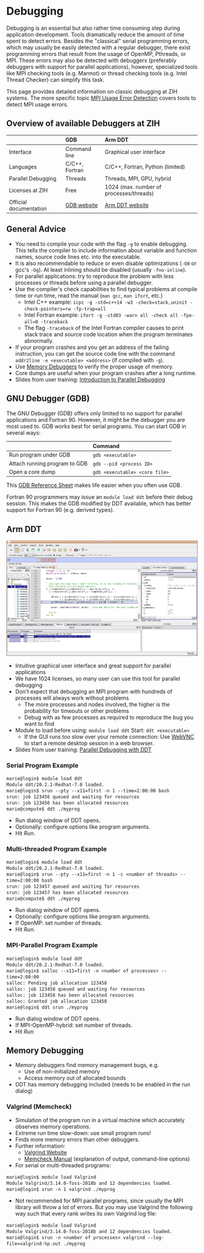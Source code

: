 # Debugging

Debugging is an essential but also rather time consuming step during application development. Tools
dramatically reduce the amount of time spent to detect errors. Besides the "classical" serial
programming errors, which may usually be easily detected with a regular debugger, there exist
programming errors that result from the usage of OpenMP, Pthreads, or MPI. These errors may also be
detected with debuggers (preferably debuggers with support for parallel applications), however,
specialized tools like MPI checking tools (e.g. Marmot) or thread checking tools (e.g. Intel Thread
Checker) can simplify this task.

This page provides detailed information on classic debugging at ZIH systems.  The more specific
topic [MPI Usage Error Detection](mpi_usage_error_detection.md) covers tools to detect MPI usage
errors.

## Overview of available Debuggers at ZIH

| | GDB | Arm DDT  |
|---|:---|:---|
| Interface          | Command line   | Graphical user interface |
| Languages          | C/C++, Fortran | C/C++, Fortran, Python (limited) |
| Parallel Debugging | Threads        | Threads, MPI, GPU, hybrid |
| Licenses at ZIH    | Free           | 1024 (max. number of processes/threads) |
| Official documentation | [GDB website](https://www.gnu.org/software/gdb/) | [Arm DDT website](https://developer.arm.com/tools-and-software/server-and-hpc/debug-and-profile/arm-forge/arm-ddt) |

## General Advice

- You need to compile your code with the flag `-g` to enable
  debugging. This tells the compiler to include information about
  variable and function names, source code lines etc. into the
  executable.
- It is also recommendable to reduce or even disable optimizations
  (`-O0` or gcc's `-Og`). At least inlining should be disabled (usually
  `-fno-inline`).
- For parallel applications: try to reproduce the problem with less
  processes or threads before using a parallel debugger.
- Use the compiler's check capabilities to find typical problems at
  compile time or run time, read the manual (`man gcc`, `man ifort`, etc.)
  - Intel C++ example: `icpc -g -std=c++14 -w3 -check=stack,uninit -check-pointers=rw -fp-trap=all`
  - Intel Fortran example: `ifort -g -std03 -warn all -check all -fpe-all=0 -traceback`
  - The flag `-traceback` of the Intel Fortran compiler causes to print
    stack trace and source code location when the program terminates
    abnormally.
- If your program crashes and you get an address of the failing
  instruction, you can get the source code line with the command
  `addr2line -e <executable> <address>` (if compiled with `-g`).
- Use [Memory Debuggers](#memory-debugging) to
  verify the proper usage of memory.
- Core dumps are useful when your program crashes after a long
  runtime.
- Slides from user training: [Introduction to Parallel Debugging](misc/debugging_intro.pdf)

## GNU Debugger (GDB)

The GNU Debugger (GDB) offers only limited to no support for parallel
applications and Fortran 90. However, it might be the debugger you are
most used to. GDB works best for serial programs. You can start GDB in
several ways:

|                               | Command                        |
|-------------------------------|:-------------------------------|
| Run program under GDB         | `gdb <executable>`             |
| Attach running program to GDB | `gdb --pid <process ID>`       |
| Open a core dump              | `gdb <executable> <core file>` |

This [GDB Reference Sheet](http://users.ece.utexas.edu/~adnan/gdb-refcard.pdf) makes life easier
when you often use GDB.

Fortran 90 programmers may issue an `module load ddt` before their debug session. This makes the GDB
modified by DDT available, which has better support for Fortran 90 (e.g.  derived types).

## Arm DDT

![DDT Main Window](misc/ddt-main-window.png)

- Intuitive graphical user interface and great support for parallel applications
- We have 1024 licenses, so many user can use this tool for parallel debugging
- Don't expect that debugging an MPI program with hundreds of processes will always work without
  problems
  - The more processes and nodes involved, the higher is the probability for timeouts or other
    problems
  - Debug with as few processes as required to reproduce the bug you want to find
- Module to load before using: `module load ddt` Start: `ddt <executable>`
    - If the GUI runs too slow over your remote connection: Use 
[WebVNC](../access/graphical_applications_with_webvnc.md) to start a remote desktop session in
  a web browser.
- Slides from user training: [Parallel Debugging with DDT](misc/debugging_ddt.pdf)

### Serial Program Example

```console
marie@login$ module load ddt
Module ddt/20.2.1-Redhat-7.0 loaded.
marie@login$ srun --pty --x11=first -n 1 --time=2:00:00 bash
srun: job 123456 queued and waiting for resources
srun: job 123456 has been allocated resources
marie@compute$ ddt ./myprog
```

- Run dialog window of DDT opens.
- Optionally: configure options like program arguments.
- Hit *Run*.

### Multi-threaded Program Example

```console
marie@login$ module load ddt
Module ddt/20.2.1-Redhat-7.0 loaded.
marie@login$ srun --pty --x11=first -n 1 -c <number of threads> --time=2:00:00 bash
srun: job 123457 queued and waiting for resources
srun: job 123457 has been allocated resources
marie@compute$ ddt ./myprog
```

- Run dialog window of DDT opens.
- Optionally: configure options like program arguments.
- If OpenMP: set number of threads.
- Hit *Run*.

### MPI-Parallel Program Example

```console
marie@login$ module load ddt
Module ddt/20.2.1-Redhat-7.0 loaded.
marie@login$ salloc --x11=first -n <number of processes> --time=2:00:00
salloc: Pending job allocation 123458
salloc: job 123458 queued and waiting for resources
salloc: job 123458 has been allocated resources
salloc: Granted job allocation 123458
marie@login$ ddt srun ./myprog
```

- Run dialog window of DDT opens.
- If MPI-OpenMP-hybrid: set number of threads.
- Hit *Run*

## Memory Debugging

- Memory debuggers find memory management bugs, e.g.
  - Use of non-initialized memory
  - Access memory out of allocated bounds
- DDT has memory debugging included (needs to be enabled in the run dialog)

### Valgrind (Memcheck)

- Simulation of the program run in a virtual machine which accurately observes memory operations.
- Extreme run time slow-down: use small program runs!
- Finds more memory errors than other debuggers.
- Further information:
  - [Valgrind Website](http://www.valgrind.org)
  - [Memcheck Manual](https://www.valgrind.org/docs/manual/mc-manual.html)
    (explanation of output, command-line options)
- For serial or multi-threaded programs:

```console
marie@login$ module load Valgrind
Module Valgrind/3.14.0-foss-2018b and 12 dependencies loaded.
marie@login$ srun -n 1 valgrind ./myprog
```

- Not recommended for MPI parallel programs, since usually the MPI library will throw
  a lot of errors. But you may use Valgrind the following way such that every rank
  writes its own Valgrind log file:

```console
marie@login$ module load Valgrind
Module Valgrind/3.14.0-foss-2018b and 12 dependencies loaded.
marie@login$ srun -n <number of processes> valgrind --log-file=valgrind-%p.out ./myprog
```
